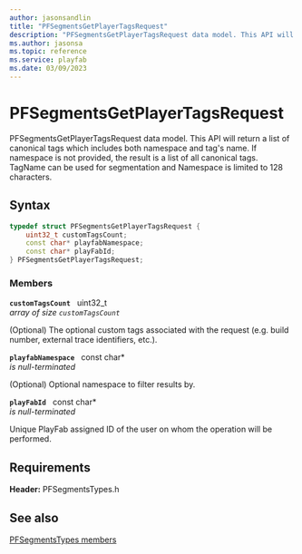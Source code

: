 ```yaml
---
author: jasonsandlin
title: "PFSegmentsGetPlayerTagsRequest"
description: "PFSegmentsGetPlayerTagsRequest data model. This API will return a list of canonical tags which includes both namespace and tag's name. If namespace is not provided, the result is a list of all canonical tags. TagName can be used for segmentation and Namespace is limited to 128 characters."
ms.author: jasonsa
ms.topic: reference
ms.service: playfab
ms.date: 03/09/2023
---
```


# PFSegmentsGetPlayerTagsRequest  

PFSegmentsGetPlayerTagsRequest data model. This API will return a list of canonical tags which includes both namespace and tag's name. If namespace is not provided, the result is a list of all canonical tags. TagName can be used for segmentation and Namespace is limited to 128 characters.  

## Syntax  
  
```cpp
typedef struct PFSegmentsGetPlayerTagsRequest {  
    uint32_t customTagsCount;  
    const char* playfabNamespace;  
    const char* playFabId;  
} PFSegmentsGetPlayerTagsRequest;  
```
  
### Members  
  
**`customTagsCount`** &nbsp; uint32_t  
*array of size `customTagsCount`*  
  
(Optional) The optional custom tags associated with the request (e.g. build number, external trace identifiers, etc.).
  
**`playfabNamespace`** &nbsp; const char*  
*is null-terminated*  
  
(Optional) Optional namespace to filter results by.
  
**`playFabId`** &nbsp; const char*  
*is null-terminated*  
  
Unique PlayFab assigned ID of the user on whom the operation will be performed.
  
  
## Requirements  
  
**Header:** PFSegmentsTypes.h
  
## See also  
[PFSegmentsTypes members](../pfsegmentstypes_members.md)  

  
  
